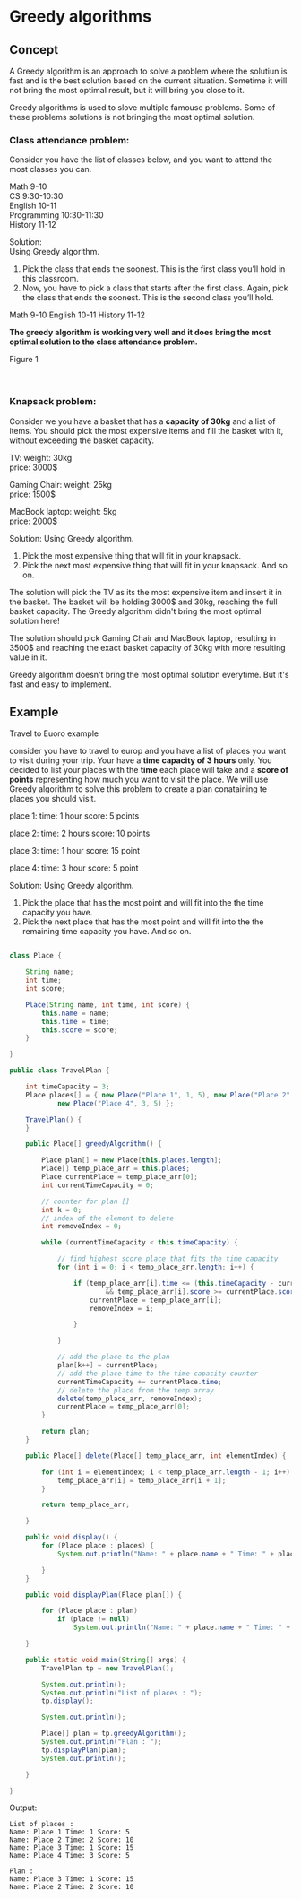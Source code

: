 # Greedy algorithms   
   
## Concept   

A Greedy algorithm is an approach to solve a problem where the solutiun is fast and is the best solution based on the current situation. Sometime it will not bring the most optimal result, but it will bring you close to it.

Greedy algorithms is used to slove multiple famouse problems. Some of these problems solutions is not bringing the most optimal solution.
### Class attendance problem:   

Consider you have the list of classes below, and you want to attend the most classes you can.

Math 9-10    
CS 9:30-10:30    
English 10-11   
Programming 10:30-11:30   
History 11-12   


Solution:   
Using Greedy algorithm.

1. Pick the class that ends the soonest. This is the first class you’ll hold in this classroom.
2. Now, you have to pick a class that starts after the first class. Again, pick the class that ends the soonest. This is the second class you’ll hold.

Math 9-10
English 10-11
History 11-12

**The greedy algorithm is working very well and it does bring the most optimal solution to the class attendance problem.**   
   
Figure 1    
<br/>
<br/>


### Knapsack problem:   


Consider we you have a basket that has a **capacity of 30kg** and a list of items. You should pick the most expensive items and fill the basket with it, without exceeding the basket capacity.

TV: 
weight: 30kg   
price: 3000$   
   
Gaming Chair: 
weight: 25kg   
price: 1500$   

MacBook laptop: 
weight: 5kg   
price: 2000$   

Solution:
Using Greedy algorithm.

1. Pick the most expensive thing that will fit in your knapsack.
2. Pick the next most expensive thing that will fit in your knapsack. And so on.

The solution will pick the TV as its the most expensive item and insert it in the basket. The basket will be holding 3000$ and 30kg, reaching the full basket capacity.
The Greedy algorithm didn't bring the most optimal solution here!

The solution should pick Gaming Chair and MacBook laptop, resulting in 3500$ and reaching the exact basket capacity of 30kg with more resulting value in it.

Greedy algorithm doesn't bring the most optimal solution everytime. But it's fast and easy to implement.


## Example  

Travel to Euoro example 

consider you have to travel to europ and you have a list of places you want to visit during your trip. Your have a **time capacity of 3 hours** only. 
You decided to list your places with the **time** each place will take and a **score of points** representing how much you want to visit the place.
We will use Greedy algorithm to solve this problem to create a plan conataining te places you should visit.   
   
   
place 1: 
time: 1 hour
score: 5 points

place 2:
time: 2 hours
score: 10 points

place 3:
time: 1 hour
score: 15 point


place 4:
time: 3 hour
score: 5 point


Solution:
Using Greedy algorithm.   
   
1. Pick the place that has the most point and will fit into the the time capacity you have.
2. Pick the next place that has the most point and will fit into the the remaining time capacity you have. And so on.

```java

class Place {

    String name;
    int time;
    int score;

    Place(String name, int time, int score) {
        this.name = name;
        this.time = time;
        this.score = score;
    }

}

public class TravelPlan {

    int timeCapacity = 3;
    Place places[] = { new Place("Place 1", 1, 5), new Place("Place 2", 2, 10), new Place("Place 3", 1, 15),
            new Place("Place 4", 3, 5) };

    TravelPlan() {
    }

    public Place[] greedyAlgorithm() {

        Place plan[] = new Place[this.places.length];
        Place[] temp_place_arr = this.places;
        Place currentPlace = temp_place_arr[0];
        int currentTimeCapacity = 0;

        // counter for plan [] 
        int k = 0;
        // index of the element to delete
        int removeIndex = 0;

        while (currentTimeCapacity < this.timeCapacity) {

            // find highest score place that fits the time capacity
            for (int i = 0; i < temp_place_arr.length; i++) {

                if (temp_place_arr[i].time <= (this.timeCapacity - currentTimeCapacity)
                        && temp_place_arr[i].score >= currentPlace.score) {
                    currentPlace = temp_place_arr[i];
                    removeIndex = i;

                }

            }

            // add the place to the plan
            plan[k++] = currentPlace;
            // add the place time to the time capacity counter
            currentTimeCapacity += currentPlace.time;
            // delete the place from the temp array
            delete(temp_place_arr, removeIndex);
            currentPlace = temp_place_arr[0];
        }

        return plan;
    }

    public Place[] delete(Place[] temp_place_arr, int elementIndex) {

        for (int i = elementIndex; i < temp_place_arr.length - 1; i++) {
            temp_place_arr[i] = temp_place_arr[i + 1];
        }

        return temp_place_arr;

    }

    public void display() {
        for (Place place : places) {
            System.out.println("Name: " + place.name + " Time: " + place.time + " Score: " + place.score);

        }
    }

    public void displayPlan(Place plan[]) {

        for (Place place : plan)
            if (place != null)
                System.out.println("Name: " + place.name + " Time: " + place.time + " Score: " + place.score);

    }

    public static void main(String[] args) {
        TravelPlan tp = new TravelPlan();

        System.out.println();
        System.out.println("List of places : ");
        tp.display();

        System.out.println();

        Place[] plan = tp.greedyAlgorithm();
        System.out.println("Plan : ");
        tp.displayPlan(plan);
        System.out.println();

    }

}


```

Output:
```
List of places : 
Name: Place 1 Time: 1 Score: 5
Name: Place 2 Time: 2 Score: 10
Name: Place 3 Time: 1 Score: 15
Name: Place 4 Time: 3 Score: 5

Plan : 
Name: Place 3 Time: 1 Score: 15
Name: Place 2 Time: 2 Score: 10
```
